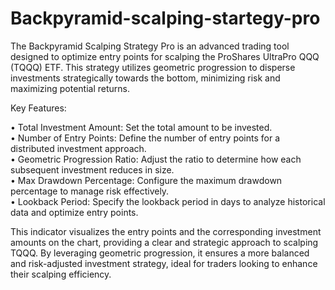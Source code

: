 # Backpyramid-scalping-startegy-pro
The Backpyramid Scalping Strategy Pro is an advanced trading tool designed to optimize entry points for scalping the ProShares UltraPro QQQ (TQQQ) ETF. This strategy utilizes geometric progression to disperse investments strategically towards the bottom, minimizing risk and maximizing potential returns.

Key Features:

• Total Investment Amount: Set the total amount to be invested. <br>
• Number of Entry Points: Define the number of entry points for a distributed investment approach. <br>
• Geometric Progression Ratio: Adjust the ratio to determine how each subsequent investment reduces in size.<br>
• Max Drawdown Percentage: Configure the maximum drawdown percentage to manage risk effectively.<br>
• Lookback Period: Specify the lookback period in days to analyze historical data and optimize entry points.<br>

This indicator visualizes the entry points and the corresponding investment amounts on the chart, providing a clear and strategic approach to scalping TQQQ. By leveraging geometric progression, it ensures a more balanced and risk-adjusted investment strategy, ideal for traders looking to enhance their scalping efficiency.
